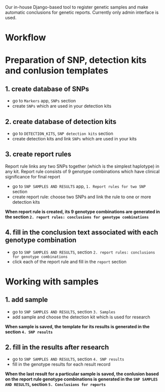 Our in-house Django-based tool to register genetic samples and make automatic conclusions for genetic reports. Currently only admin interface is used.

# Workflow

# Preparation of SNP, detection kits and conlusion templates

## 1. create database of SNPs
- go to `Markers` app, `SNPs` section
- create `SNPs` which are used in your detection kits

## 2. create database of detection kits 
- go to `DETECTION_KITS`, `SNP detection kits` section
- create detection kits and link `SNPs` which are used in your kits


## 3. create report rules
Report rule links any two SNPs together (which is the simplest haplotype) in any kit.
Report rule consists of 9 genotype combinations which have clinical significance for final report
- go to `SNP SAMPLES AND RESULTS` app, `1. Report rules for two SNP` section
- create report rule: choose two SNPs and link the rule to one or more detection kits

**When report rule is created, its 9 genotype combinations are generated in the section `2. report rules: conclusions for genotype combinations`**

## 4. fill in the conclusion text associated with each genotype combination
- go to `SNP SAMPLES AND RESULTS`, section `2. report rules: conclusions for genotype combinations`
- click each of the report rule and fill in the `report` section


# Working with samples

## 1. add sample
- go to `SNP SAMPLES AND RESULTS`, section `3. Samples`
- add sample and choose the detection kit which is used for research

**When sample is saved, the template for its results is generated in the section `4. SNP results`**

## 2. fill in the results after research
- go to `SNP SAMPLES AND RESULTS`, section `4. SNP results`
- fill in the genotype results for each result record

**When the last result for a particular sample is saved, the conlusion based on the report rule genotype combinations is generated in the `SNP SAMPLES AND RESULTS`, section `5. Conclusions for reports`**








